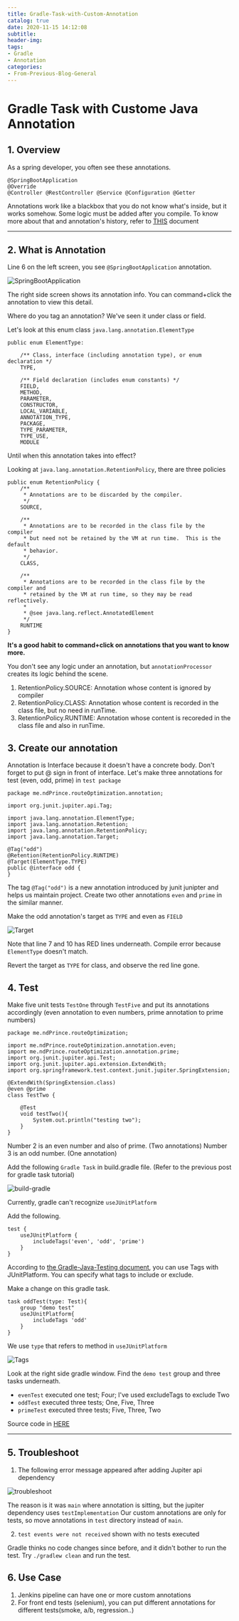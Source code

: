 ```yaml
---
title: Gradle-Task-with-Custom-Annotation
catalog: true
date: 2020-11-15 14:12:08
subtitle:
header-img:
tags:
- Gradle
- Annotation
categories:
- From-Previous-Blog-General
---
```


# Gradle Task with Custome Java Annotation

## 1. Overview

As a spring developer, you often see these annotations.

``` lang=java
@SpringBootApplication
@Override
@Controller @RestController @Service @Configuration @Getter
```

Annotations work like a blackbox that you do not know what's inside, but it works somehow.
Some logic must be added after you compile. To know more about that and annotation's history, refer to [THIS](https://en.wikipedia.org/wiki/Java_annotation#History) document

---

## 2. What is Annotation

Line 6 on the left screen, you see `@SpringBootApplication` annotation.

![SpringBootApplication](1.png)

The right side screen shows its annotation info. You can command+click the annotation to view this detail.

Where do you tag an annotation?
We've seen it under class or field.

Let's look at this enum class `java.lang.annotation.ElementType` 

``` lang=java
public enum ElementType:
	
    /** Class, interface (including annotation type), or enum declaration */
    TYPE,
    
    /** Field declaration (includes enum constants) */
    FIELD,
    METHOD,
    PARAMETER,
    CONSTRUCTOR,
    LOCAL_VARIABLE,
    ANNOTATION_TYPE,
    PACKAGE,
    TYPE_PARAMETER,
    TYPE_USE,
    MODULE
```

Until when this annotation takes into effect?

Looking at `java.lang.annotation.RetentionPolicy`, there are three policies

``` lang=java
public enum RetentionPolicy {
    /**
     * Annotations are to be discarded by the compiler.
     */
    SOURCE,

    /**
     * Annotations are to be recorded in the class file by the compiler
     * but need not be retained by the VM at run time.  This is the default
     * behavior.
     */
    CLASS,

    /**
     * Annotations are to be recorded in the class file by the compiler and
     * retained by the VM at run time, so they may be read reflectively.
     *
     * @see java.lang.reflect.AnnotatedElement
     */
    RUNTIME
}
```

**It's a good habit to command+click on annotations that you want to know more.**

You don't see any logic under an annotation, but `annotationProcessor` creates its logic behind the scene. 

1. RetentionPolicy.SOURCE: Annotation whose content is ignored by compiler
2. RetentionPolicy.CLASS: Annotation whose content is recorded in the class file, but no need in runTime.
3. RetentionPolicy.RUNTIME: Annotation whose content is recoreded in the class file and also in runTime.

## 3. Create our annotation

Annotation is Interface because it doesn't have a concrete body.
Don't forget to put @ sign in front of interface.
Let's make three annotations for test (even, odd, prime) in `test package`

``` lang=java
package me.ndPrince.routeOptimization.annotation;

import org.junit.jupiter.api.Tag;

import java.lang.annotation.ElementType;
import java.lang.annotation.Retention;
import java.lang.annotation.RetentionPolicy;
import java.lang.annotation.Target;

@Tag("odd")
@Retention(RetentionPolicy.RUNTIME)
@Target(ElementType.TYPE)
public @interface odd {
}
```

The tag `@Tag("odd")` is a new annotation introduced by junit junipter and helps us maintain project.
Create two other annotations `even` and `prime` in the similar manner.

Make the odd annotation's target as `TYPE` and even as `FIELD`

![Target](2.png)

Note that line 7 and 10 has RED lines underneath. Compile error because `ElementType` doesn't match.

Revert the target as `TYPE` for class, and observe the red line gone.

## 4. Test

Make five unit tests `TestOne` through `TestFive` and put its annotations accordingly (even annotation to even numbers, prime annotation to prime numbers)

``` lang=java
package me.ndPrince.routeOptimization;

import me.ndPrince.routeOptimization.annotation.even;
import me.ndPrince.routeOptimization.annotation.prime;
import org.junit.jupiter.api.Test;
import org.junit.jupiter.api.extension.ExtendWith;
import org.springframework.test.context.junit.jupiter.SpringExtension;

@ExtendWith(SpringExtension.class)
@even @prime
class TestTwo {

    @Test
    void testTwo(){
        System.out.println("testing two");
    }
}
```

Number 2 is an even number and also of prime. (Two annotations)
Number 3 is an odd number. (One annotation)

Add the following `Gradle Task` in build.gradle file. (Refer to the previous post for gradle task tutorial)

![build-gradle](3.png)

Currently, gradle can't recognize `useJUnitPlatform`

Add the following.

``` lang=java
test {
	useJUnitPlatform {
		includeTags('even', 'odd', 'prime')
	}
}
```

According to [the Gradle-Java-Testing document](https://docs.gradle.org/current/userguide/java_testing.html), you can use Tags with JUnitPlatform.
You can specify what tags to include or exclude.

Make a change on this gradle task.

``` lang=java
task oddTest(type: Test){
	group "demo test"
	useJUnitPlatform{
		includeTags 'odd'
	}
}
```

We use `type` that refers to method in `useJUnitPlatform`

![Tags](4.png)

Look at the right side gradle window. Find the `demo test` group and three tasks underneath.
- `evenTest` executed one test; Four; I've used excludeTags to exclude Two
- `oddTest` executed three tests; One, Five, Three
- `primeTest` executed three tests; Five, Three, Two

Source code in [HERE](https://github.com/2ndPrince/routeOptimization/tree/spring-101-article-13)

---

## 5. Troubleshoot

1. The following error message appeared after adding Jupiter api dependency

![troubleshoot](5.png)

The reason is it was `main` where annotation is sitting, but the jupiter dependency uses `testImplementation`
Our custom annotations are only for tests, so move annotations in `test` directory instead of `main`.

2. `test events were not received` shown with no tests executed

Gradle thinks no code changes since before, and it didn't bother to run the test.
Try `./gradlew clean` and run the test.

## 6. Use Case

1. Jenkins pipeline can have one or more custom annotations
2. For front end tests (selenium), you can put different annotations for different tests(smoke, a/b, regression..)
